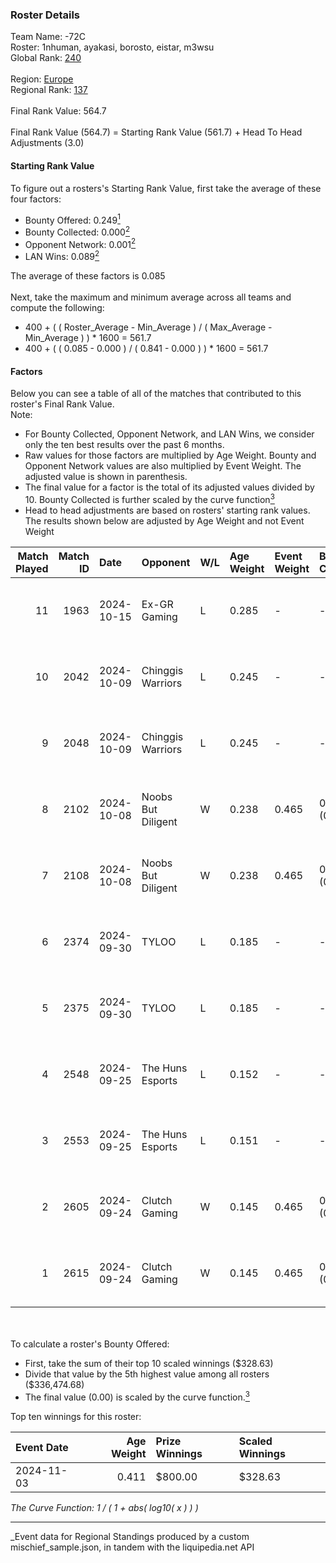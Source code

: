 ### Roster Details<br />
Team Name: -72C<br />
Roster: 1nhuman, ayakasi, borosto, eistar, m3wsu<br />
Global Rank: [240](../../standings_global_2025_03_01.md)<br />
<br />
Region: [Europe]( ../../standings_europe_2025_03_01.md)<br />
Regional Rank: [137]( ../../standings_europe_2025_03_01.md)<br />
<br />
Final Rank Value:  564.7<br />
<br />
Final Rank Value (564.7) = Starting Rank Value (561.7) + Head To Head Adjustments (3.0)<br />

#### Starting Rank Value<br />
To figure out a rosters's Starting Rank Value, first take the average of these four factors:<br />
- Bounty Offered: 0.249[<sup>1</sup>](#table2)
- Bounty Collected: 0.000[<sup>2</sup>](#table1)
- Opponent Network: 0.001[<sup>2</sup>](#table1)
- LAN Wins: 0.089[<sup>2</sup>](#table1)

The average of these factors is 0.085<br />
<br />
Next, take the maximum and minimum average across all teams and compute the following:<br />
- 400 + ( ( Roster_Average - Min_Average ) / ( Max_Average - Min_Average ) ) * 1600 = 561.7
- 400 + ( ( 0.085 - 0.000 ) / ( 0.841 - 0.000 ) ) * 1600 = 561.7


#### Factors<br />
Below you can see a table of all of the matches that contributed to this roster's Final Rank Value.<br />
Note:<br />

- For Bounty Collected, Opponent Network, and LAN Wins, we consider only the ten best results over the past 6 months.
- Raw values for those factors are multiplied by Age Weight. Bounty and Opponent Network values are also multiplied by Event Weight. The adjusted value is shown in parenthesis.
- The final value for a factor is the total of its adjusted values divided by 10. Bounty Collected is further scaled by the curve function[<sup>3</sup>](#curveFunction)
- Head to head adjustments are based on rosters' starting rank values. The results shown below are adjusted by Age Weight and not Event Weight
<span id="table1"></span><br />


| Match Played | Match ID | Date       | Opponent           | W/L | Age Weight | Event Weight | Bounty Collected | Opponent Network | LAN Wins  | H2H Adj. | Roster                                   |
| -: | -: | :- | :- | :- | :- | :- | :- | :- | :- | -: | :- |
|           11 |     1963 | 2024-10-15 | Ex-GR Gaming       | L   | 0.285      | -            | -                | -                | -         |    -2.33 | 1nhuman, ayakasi, borosto, eistar, m3wsu |
|           10 |     2042 | 2024-10-09 | Chinggis Warriors  | L   | 0.245      | -            | -                | -                | -         |    -1.16 | 1nhuman, ayakasi, borosto, eistar, m3wsu |
|            9 |     2048 | 2024-10-09 | Chinggis Warriors  | L   | 0.245      | -            | -                | -                | -         |    -1.18 | 1nhuman, ayakasi, borosto, eistar, m3wsu |
|            8 |     2102 | 2024-10-08 | Noobs But Diligent | W   | 0.238      | 0.465        | 0.000 (0.000)    | 0.015 (0.002)    | 1 (0.238) |     3.08 | 1nhuman, ayakasi, borosto, eistar, m3wsu |
|            7 |     2108 | 2024-10-08 | Noobs But Diligent | W   | 0.238      | 0.465        | 0.000 (0.000)    | 0.015 (0.002)    | 1 (0.238) |     3.14 | 1nhuman, ayakasi, borosto, eistar, m3wsu |
|            6 |     2374 | 2024-09-30 | TYLOO              | L   | 0.185      | -            | -                | -                | -         |    -0.97 | 1nhuman, ayakasi, borosto, eistar, m3wsu |
|            5 |     2375 | 2024-09-30 | TYLOO              | L   | 0.185      | -            | -                | -                | -         |    -0.98 | 1nhuman, ayakasi, borosto, eistar, m3wsu |
|            4 |     2548 | 2024-09-25 | The Huns Esports   | L   | 0.152      | -            | -                | -                | -         |    -0.37 | 1nhuman, ayakasi, borosto, eistar, m3wsu |
|            3 |     2553 | 2024-09-25 | The Huns Esports   | L   | 0.151      | -            | -                | -                | -         |    -0.37 | 1nhuman, ayakasi, borosto, eistar, m3wsu |
|            2 |     2605 | 2024-09-24 | Clutch Gaming      | W   | 0.145      | 0.465        | 0.000 (0.000)    | 0.056 (0.004)    | 1 (0.145) |     2.07 | 1nhuman, ayakasi, borosto, eistar, m3wsu |
|            1 |     2615 | 2024-09-24 | Clutch Gaming      | W   | 0.145      | 0.465        | 0.000 (0.000)    | 0.056 (0.004)    | 1 (0.145) |     2.09 | 1nhuman, ayakasi, borosto, eistar, m3wsu |

<br />
<span id="table2"></span><br />
To calculate a roster's Bounty Offered:<br />

- First, take the sum of their top 10 scaled winnings ($328.63)
- Divide that value by the 5th highest value among all rosters ($336,474.68)
- The final value (0.00) is scaled by the curve function.[<sup>3</sup>](#curveFunction)

Top ten winnings for this roster:<br />

| Event Date | Age Weight | Prize Winnings | Scaled Winnings |
| :- | -: | :- | :- |
| 2024-11-03 |      0.411 | $800.00        | $328.63         |


<span id="curveFunction"></span>_The Curve Function: 1 / ( 1 + abs( log10( x ) ) )_<br />

---
_Event data for Regional Standings produced by a custom mischief_sample.json, in tandem with the liquipedia.net API<br />
